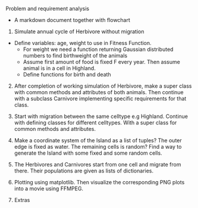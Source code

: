 Problem and requirement analysis
- A markdown document together with flowchart

1. Simulate annual cycle of Herbivore without migration
- Define variables: age, weight to use in Fitness Function.
    - For weight we need a function returning Gaussian distributed
    numbers to find birthweight of the animals
    - Assume first amount of food is fixed F every year. Then
     assume animal is in a cell in Highland.
    - Define functions for birth and death
 
 2. After completion of working simulation of Herbivore, make a super class
 with common methods and attributes of both animals. Then continue with
 a subclass Carnivore implementing specific requirements for that class.
 
 3. Start with migration between the same celltype e.g Highland. Continue with 
 defining classes for different celltypes. With a super class for common methods and
 attributes. 
  
 4. Make a coordinate system of the Island as a list of tuples? The outer edge is fixed
 as water. The remaining cells is random? Find a way to generate the Island with
 some fixed and some random cells.
 
 5. The Herbivores and Carnivores start from one cell and migrate from there. Their
 populations are given as lists of dictionaries.
 
 6. Plotting using matplotlib. Then visualize the corresponding PNG plots into a movie
  using FFMPEG. 
  
 7. Extras